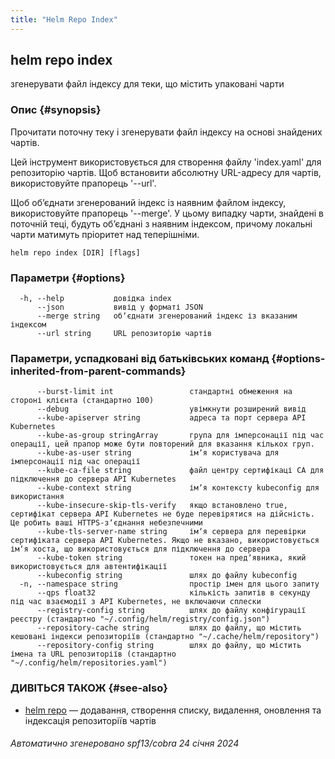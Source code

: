 ```yaml
---
title: "Helm Repo Index"
---
```


## helm repo index

згенерувати файл індексу для теки, що містить упаковані чарти

### Опис {#synopsis}

Прочитати поточну теку і згенерувати файл індексу на основі знайдених чартів.

Цей інструмент використовується для створення файлу 'index.yaml' для репозиторію чартів. Щоб встановити абсолютну URL-адресу для чартів, використовуйте прапорець '--url'.

Щоб обʼєднати згенерований індекс із наявним файлом індексу, використовуйте прапорець '--merge'. У цьому випадку чарти, знайдені в поточній теці, будуть обʼєднані з наявним індексом, причому локальні чарти матимуть пріоритет над теперішніми.

```shell
helm repo index [DIR] [flags]
```

### Параметри {#options}

```none
  -h, --help           довідка index
      --json           вивід у форматі JSON
      --merge string   обʼєднати згенерований індекс із вказаним індексом
      --url string     URL репозиторію чартів
```

### Параметри, успадковані від батьківських команд {#options-inherited-from-parent-commands}

```none
      --burst-limit int                 стандартні обмеження на стороні клієнта (стандартно 100)
      --debug                           увімкнути розширений вивід
      --kube-apiserver string           адреса та порт сервера API Kubernetes
      --kube-as-group stringArray       група для імперсонації під час операції, цей прапор може бути повторений для вказання кількох груп.
      --kube-as-user string             імʼя користувача для імперсонації під час операції
      --kube-ca-file string             файл центру сертифікаці СА для підключення до сервера API Kubernetes
      --kube-context string             імʼя контексту kubeconfig для використання
      --kube-insecure-skip-tls-verify   якщо встановлено true, сертифікат сервера API Kubernetes не буде перевірятися на дійсність. Це робить ваші HTTPS-зʼєднання небезпечними
      --kube-tls-server-name string     імʼя сервера для перевірки сертифіката сервера API Kubernetes. Якщо не вказано, використовується імʼя хоста, що використовується для підключення до сервера
      --kube-token string               токен на предʼявника, який використовується для автентифікації
      --kubeconfig string               шлях до файлу kubeconfig
  -n, --namespace string                простір імен для цього запиту
      --qps float32                     кількість запитів в секунду під час взаємодії з API Kubernetes, не включаючи сплески
      --registry-config string          шлях до файлу конфігурації реєстру (стандартно "~/.config/helm/registry/config.json")
      --repository-cache string         шлях до файлу, що містить кешовані індекси репозиторіїв (стандартно "~/.cache/helm/repository")
      --repository-config string        шлях до файлу, що містить імена та URL репозиторіїв (стандартно "~/.config/helm/repositories.yaml")
```

### ДИВІТЬСЯ ТАКОЖ {#see-also}

* [helm repo](helm_repo.md) — додавання, створення списку, видалення, оновлення та індексація репозиторіїв чартів

###### Автоматично згенеровано spf13/cobra 24 січня 2024
